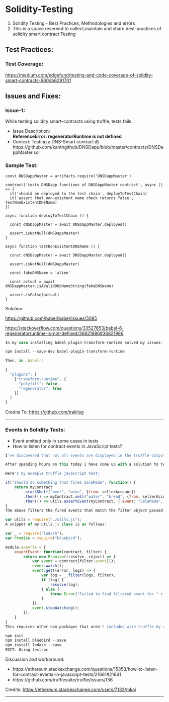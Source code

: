 # Solidity-Testing
<ol>
  <li>
Solidity Testing - Best Practices, Methodologies and errors
  </li>
  <li>
This is a space reserved to collect,maintain and share best-practices of solidity smart contract Testing
  </li>
  </ol>

## Test Practices:

### Test Coverage:

https://medium.com/edgefund/testing-and-code-coverage-of-solidity-smart-contracts-660cb6291701

## Issues and Fixes:

### Issue-1:

While testing solidity smart-contracts using truffle, tests fails.
<ul>
  <li>Issue Description: </li>
  <b>ReferenceError: regeneratorRuntime is not defined</b>
  </li>
  <li>
Context: Testing a DNS-Smart contract @  https://github.com/kanthgithub/DNSDapp/blob/master/contracts/DNSDappMaster.sol
  </li>
 </ul>
 
### Sample Test:
```solidity
const DNSDappMaster = artifacts.require('DNSDappMaster')

contract('tests DNSDapp functions of DNSDappMaster contract', async () => {
  it('should be deployed to the test chain', deployToTestChain)
  it('assert that non-existent name check returns false', testNonExistentDNSName)
})

async function deployToTestChain () {

  const dNSDappMaster = await DNSDappMaster.deployed()

  assert.isNotNull(dNSDappMaster)
}

async function testNonExistentDNSName () {

  const dNSDappMaster = await DNSDappMaster.deployed()

  assert.isNotNull(dNSDappMaster)

  const fakeDNSName = 'alien'

  const actual = await dNSDappMaster.isAValidDNSNameString(fakeDNSName)

  assert.isFalse(actual)
}
```

Solution:

https://github.com/babel/babel/issues/5085

https://stackoverflow.com/questions/33527653/babel-6-regeneratorruntime-is-not-defined/36821986#36821986

```js
In my case installing babel-plugin-transform-runtime solved my issues:

npm install --save-dev babel-plugin-transform-runtime

Then, in .babelrc

{
  "plugins": [
    ["transform-runtime", {
      "polyfill": false,
      "regenerator": true
    }]
  ]
}
```

Credits To: https://github.com/iraklisg

------------------------------------------------------------------------------------------------------------------------------------------
### Events in Solidity Tests:

- Event emitted only in some cases in tests
- How to listen for contract events in JavaScript tests?

```js
I've discovered that not all events are displayed in the truffle output window, although they might have fired correctly with the execution of a contract. I believe this to still be an issue

After spending hours on this today I have come up with a solution to test that specific events are fired.

Here's my example truffle javascript test:

it("should do something that fires SaleMade", function() {
    return myContract
        .stockShelf("beer", "wine", {from: sellerAccount})
        .then(() => myContract.sell("water", "bread", {from: sellerAccount}))
        .then(() => utils.assertEvent(myContract, { event: "SaleMade", logIndex: 1, args: { name: "bread" }}));
}
The above filters the fired events that match the filter object passed to the assertEvent utility function I have in utils.js in the same folder. At the top of my javascript test I have declared:

var utils = require("./utils.js");
A snippet of my utils.js class is as follows:

var _ = require("lodash");
var Promise = require("bluebird");

module.exports = {
    assertEvent: function(contract, filter) {
        return new Promise((resolve, reject) => {
            var event = contract[filter.event]();
            event.watch();
            event.get((error, logs) => {
                var log = _.filter(logs, filter);
                if (log) {
                    resolve(log);
                } else {
                    throw Error("Failed to find filtered event for " + filter.event);
                }
            });
            event.stopWatching();
        });
    }
}
This requires other npm packages that aren't included with truffle by default. By default truffle doesn't include npm packages. I setup npm and installed the required packages like this:

npm init
npm install bluebird --save
npm install lodash --save
EDIT: Using testrpc
```

<p>Discussion and workaround:</p>
<ul><li>
https://ethereum.stackexchange.com/questions/15353/how-to-listen-for-contract-events-in-javascript-tests/21661#21661   </li>
  <li>https://github.com/trufflesuite/truffle/issues/136</li>
</ul>

Credits: https://ethereum.stackexchange.com/users/7132/mkaj

------------------------------------------------------------------------------------------------------------------------------------------
